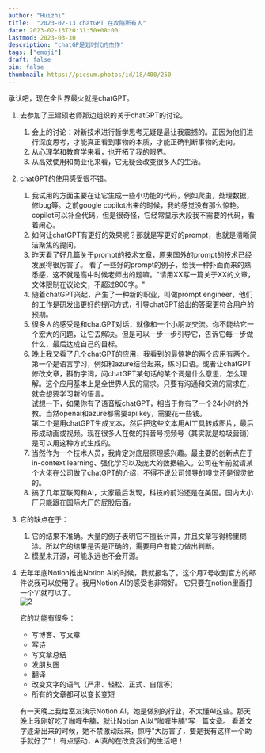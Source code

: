 ```yaml
---
author: "Huizhi"
title:  "2023-02-13 chatGPT 在攻陷所有人"  
date: 2023-02-13T20:31:50+08:00  
lastmod: 2023-03-30
description: "chatGP是划时代的杰作"     
tags: ["emoji"]
draft: false
pin: false
thumbnail: https://picsum.photos/id/18/400/250
---
```




承认吧，现在全世界最火就是chatGPT。
1. 去参加了王建硕老师那边组织的关于chatGPT的讨论。
    1. 会上的讨论：对新技术进行哲学思考无疑是最让我震撼的。正因为他们进行深度思考，才能真正看到事物的本质，才能正确判断事物的走向。
    2. 从心理学和教育学来看，也开拓了我的眼界。
    3. 从高效使用和商业化来看，它无疑会改变很多人的生活。


2. chatGPT的使用感受很不错。

   1. 我试用的方面主要在让它生成一些小功能的代码，例如爬虫，处理数据，修bug等。之前google copilot出来的时候，我的感觉没有那么惊艳。copilot可以补全代码，但是很奇怪，它经常显示大段我不需要的代码，看着闹心。   
   2. 如何让chatGPT有更好的效果呢？那就是写更好的prompt，也就是清晰简洁聚焦的提问。 
   3. 昨天看了好几篇关于prompt的技术文章，原来国外的prompt的技术已经发展得很厉害了。 看了一些好的prompt的例子，给我一种扑面而来的熟悉感，这不就是高中时候老师出的题嘛。"请用XX写一篇关于XX的文章，文体限制在议论文，不超过800字。"
   4. 随着chatGPT兴起，产生了一种新的职业，叫做prompt engineer，他们的工作是研发出更好的提问方式，引导chatGPT给出的答案更符合用户的预期。
   5. 很多人的感受是和chatGPT对话，就像和一个小朋友交流。你不能给它一个宏大的问题，让它去解决。但是可以一步一步引导它，告诉它每一步做什么，最后达成自己的目标。
   6. 晚上我又看了几个chatGPT的应用，我看到的最惊艳的两个应用有两个。
      第一个是语言学习，例如和azure结合起来，练习口语。或者让chatGPT修改文章，斟酌字词，问chatGPT某句话的某个词是什么意思，怎么理解。这个应用基本上是全世界人民的需求。只要有沟通和交流的需求在，就会想要学习新的语言。    
      试想一下，如果你有了语音版chatGPT，相当于你有了一个24小时的外教。当然openai和azure都需要api key，需要花一些钱。  
      第二个是用chatGPT生成文本，然后把这些文本用AI工具转成图片，最后形成动画或视频。现在很多人在做的抖音号视频号（其实就是垃圾营销）是可以用这种方式生成的。  
   7. 当然作为一个技术人员，我肯定对底层原理感兴趣。最主要的创新点在于in-context learning、强化学习以及庞大的数据输入。公司在年前就请某个大佬在公司做了chatGPT的介绍，不得不说公司领导的嗅觉还是很灵敏的。
   8. 搞了几年互联网和AI，大家最后发现，科技的前沿还是在美国。国内大小厂只能跟在国际大厂的屁股后面。

3. 它的缺点在于：
   1. 它的结果不准确。大量的例子表明它不擅长计算，并且文章写得稀里糊涂。所以它的结果是否是正确的，需要用户有能力做出判断。
   2. 模型未开源，可能永远也不会开源。

4. 去年年底Notion推出Notion AI的时候，我就报名了。这个月7号收到官方的邮件说我可以使用了。我用Notion AI的感受也非常好。
它只要在notion里面打一个'/'就可以了。  
![2](/img/20230213/0.png)  

    它的功能有很多：
   - 写博客、写文章
   - 写诗
   - 写文章总结
   - 发朋友圈
   - 翻译
   - 改变文字的语气（严肃、轻松、正式、自信等）
   - 所有的文章都可以变长变短

    有一天晚上我给室友演示Notion AI，她是做别的行业，不太懂AI这些。那天晚上我刚好吃了咖喱牛腩，就让Notion AI以"咖喱牛腩"写一篇文章。
看着文字逐渐出来的时候，她不禁激动起来，惊呼"大厉害了，要是我有这样一个助手就好了"！ 有点感动，AI真的在改变我们的生活吧！

